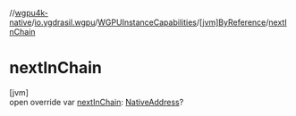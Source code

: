 //[wgpu4k-native](../../../../index.md)/[io.ygdrasil.wgpu](../../index.md)/[WGPUInstanceCapabilities](../index.md)/[[jvm]ByReference](index.md)/[nextInChain](next-in-chain.md)

# nextInChain

[jvm]\
open override var [nextInChain](next-in-chain.md): [NativeAddress](../../../ffi/-native-address/index.md)?